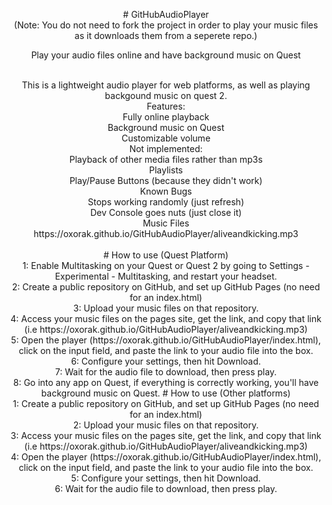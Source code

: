 <p align="center"># GitHubAudioPlayer<br>
  (Note: You do not need to fork the project in order to play your music files 
  as it downloads them from a seperete repo.) <br>
<p align="center">Play your audio files online and have background music on Quest 
<p align="center"><br>
  This is a lightweight audio player for web platforms, as well as playing backgound 
  music on quest 2. <br>
  Features: <br>
  Fully online playback <br>
  Background music on Quest <br>
  Customizable volume <br>
  Not implemented: <br>
  Playback of other media files rather than mp3s <br>
  Playlists <br>
  Play/Pause Buttons (because they didn't work) <br>
  Known Bugs <br>
  Stops working randomly (just refresh) <br>
  Dev Console goes nuts (just close it) <br>
  Music Files <br>
  https://oxorak.github.io/GitHubAudioPlayer/aliveandkicking.mp3<br>
  <br>
  # How to use (Quest Platform)<br>
  1: Enable Multitasking on your Quest or Quest 2 by going to Settings - Experimental 
  - Multitasking, and restart your headset. <br>
  2: Create a public repository on GitHub, and set up GitHub Pages (no need for 
  an index.html) <br>
  3: Upload your music files on that repository. <br>
  4: Access your music files on the pages site, get the link, and copy that link 
  (i.e https://oxorak.github.io/GitHubAudioPlayer/aliveandkicking.mp3) <br>
  5: Open the player (https://oxorak.github.io/GitHubAudioPlayer/index.html), 
  click on the input field, and paste the link to your audio file into the box. 
  <br>
  6: Configure your settings, then hit Download. <br>
  7: Wait for the audio file to download, then press play. <br>
  8: Go into any app on Quest, if everything is correctly working, you'll have 
  background music on Quest. # How to use (Other platforms)<br>
  1: Create a public repository on GitHub, and set up GitHub Pages (no need for 
  an index.html) <br>
  2: Upload your music files on that repository. <br>
  3: Access your music files on the pages site, get the link, and copy that link 
  (i.e https://oxorak.github.io/GitHubAudioPlayer/aliveandkicking.mp3) <br>
  4: Open the player (https://oxorak.github.io/GitHubAudioPlayer/index.html), 
  click on the input field, and paste the link to your audio file into the box. 
  <br>
  5: Configure your settings, then hit Download. <br>
  6: Wait for the audio file to download, then press play. <br>
